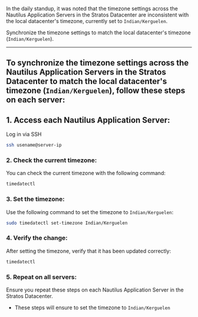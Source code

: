 In the daily standup, it was noted that the timezone settings across the Nautilus Application Servers in the Stratos Datacenter are inconsistent with the local datacenter's timezone, currently set to `Indian/Kerguelen`.

Synchronize the timezone settings to match the local datacenter's timezone (`Indian/Kerguelen`).

---

## To synchronize the timezone settings across the Nautilus Application Servers in the Stratos Datacenter to match the local datacenter's timezone (`Indian/Kerguelen`), follow these steps on each server:

## 1. Access each Nautilus Application Server: 

Log in via SSH 

```bash
ssh usename@server-ip
```

### 2. Check the current timezone:

You can check the current timezone with the following command:

```bash
timedatectl
```

### 3. Set the timezone:

Use the following command to set the timezone to `Indian/Kerguelen`:

```bash
sudo timedatectl set-timezone Indian/Kerguelen
```

### 4. Verify the change:

After setting the timezone, verify that it has been updated correctly:

```bash
timedatectl
```

### 5. Repeat on all servers:

Ensure you repeat these steps on each Nautilus Application Server in the Stratos Datacenter.

- These steps will ensure to set the timezone to `Indian/Kerguelen`

